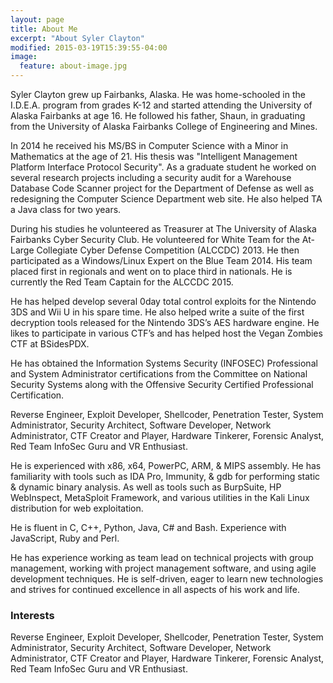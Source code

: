 ```yaml
---
layout: page
title: About Me
excerpt: "About Syler Clayton"
modified: 2015-03-19T15:39:55-04:00
image:
  feature: about-image.jpg
---
```

Syler Clayton grew up Fairbanks, Alaska. He was home-schooled in the I.D.E.A. program from grades K-12 and started attending the University of Alaska Fairbanks at age 16. He followed his father, Shaun, in graduating from the University of Alaska Fairbanks College of Engineering and Mines.

In 2014 he received his MS/BS in Computer Science with a Minor in Mathematics at the age of 21. His thesis was "Intelligent Management Platform Interface Protocol Security". As a graduate student he worked on several research projects including a security audit for a Warehouse Database Code Scanner project for the Department of Defense as well as redesigning the Computer Science Department web site. He also helped TA a Java class for two years.

During his studies he volunteered as Treasurer at The University of Alaska Fairbanks Cyber Security Club. He volunteered for White Team for the At-Large Collegiate Cyber Defense Competition (ALCCDC) 2013. He then participated as a Windows/Linux Expert on the Blue Team 2014. His team placed first in regionals and went on to place third in nationals. He is currently the Red Team Captain for the ALCCDC 2015.

He has helped develop several 0day total control exploits for the Nintendo 3DS and Wii U in his spare time. He also helped write a suite of the first decryption tools released for the Nintendo 3DS’s AES hardware engine. He likes to participate in various CTF’s and has helped host the Vegan Zombies CTF at BSidesPDX.

He has obtained the Information Systems Security (INFOSEC) Professional and System Administrator certifications from the Committee on National Security Systems along with the Offensive Security Certified Professional Certification.

Reverse Engineer, Exploit Developer, Shellcoder, Penetration Tester, System Administrator, Security Architect, Software Developer, Network Administrator, CTF Creator and Player, Hardware Tinkerer, Forensic Analyst, Red Team InfoSec Guru and VR Enthusiast.

He is experienced with x86, x64, PowerPC, ARM, & MIPS assembly. He has familiarity with tools such as IDA Pro, Immunity, & gdb for performing static & dynamic binary analysis. As well as tools such as BurpSuite, HP WebInspect, MetaSploit Framework, and various utilities in the Kali Linux distribution for web exploitation.

He is fluent in C, C++, Python, Java, C# and Bash. Experience with JavaScript, Ruby and Perl.

He has experience working as team lead on technical projects with group management, working with project management software, and using agile development techniques. He is self-driven, eager to learn new technologies and strives for continued excellence in all aspects of his work and life.

### Interests
Reverse Engineer, Exploit Developer, Shellcoder, Penetration Tester, System Administrator, Security Architect, Software Developer, Network Administrator, CTF Creator and Player, Hardware Tinkerer, Forensic Analyst, Red Team InfoSec Guru and VR Enthusiast.
